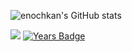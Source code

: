 ![enochkan's GitHub stats](https://github-readme-stats.vercel.app/api?username=enochkan&count_private=true&include_all_commits=true&show_icons=true&bg_color=00000000&text_color=8B949E&title_color=56A1F7&icon_color=56A1F7&custom_title=Open%20Source%20Stats:&disable_animations=true)

![](https://komarev.com/ghpvc/?username=enochkan&label=Profile%20Visits)
[![Years Badge](https://badges.pufler.dev/years/enochkan?color=blue)](https://badges.pufler.dev)
<!-- [![Commits Badge](https://badges.pufler.dev/commits/weekly/enochkan?color=blue)](https://badges.pufler.dev) -->
